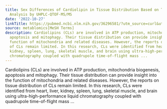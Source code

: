 ```yaml
---
title: Sex Differences of Cardiolipin in Tissue Distribution Based on Targeted Lipidomic
  Analysis by UHPLC-QTOF-MS/MS
date: '2022-10-27'
linkTitle: https://pubmed.ncbi.nlm.nih.gov/36296581/?utm_source=curl&utm_medium=rss&utm_campaign=pubmed-2&utm_content=1Zkrxt7ktlCbHBXEV3v65xxSnkSWNsJ1A6Fq3gBniKhGfIUslK&fc=20210907212339&ff=20221028212532&v=2.17.8
source: metablomics[MeSH Terms]
description: Cardiolipins (CLs) are involved in ATP production, mitochondria biogenesis,
  apoptosis and mitophagy. Their tissue distribution can provide insight into the
  function of mitochondria and related diseases. However, the reports on tissue distribution
  of CLs remain limited. In this research, CLs were identified from heart, liver,
  kidney, spleen, lung, skeletal muscle, and brain using ultra-high-performance liquid
  chromatography coupled with quadrupole time-of-flight mass ...
---
```

Cardiolipins (CLs) are involved in ATP production, mitochondria biogenesis, apoptosis and mitophagy. Their tissue distribution can provide insight into the function of mitochondria and related diseases. However, the reports on tissue distribution of CLs remain limited. In this research, CLs were identified from heart, liver, kidney, spleen, lung, skeletal muscle, and brain using ultra-high-performance liquid chromatography coupled with quadrupole time-of-flight mass ...